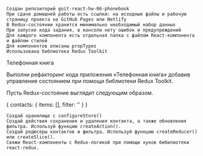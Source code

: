 
    Создан репозиторий goit-react-hw-06-phonebook
    При сдаче домашней работы есть ссылки: на исходные файлы и рабочую страницу проекта на GitHub Pages или Netlify
    В Redux-состоянии хранится минимально необходимый набор данных
    При запуске кода задания, в консоли нету ошибок и предупреждений
    Для каждого компонента есть отдельная папка с файлом React-компонента и файлом стилей
    Для компонентов описаны propTypes
    Использована библиотека Redux Toolkit

Телефонная книга

Выполни рефакторинг кода приложения «Телефонная книга» добавив управление состоянием при помощи библиотеки Redux Toolkit.

Пусть Redux-состояние выглядит следующим образом.

{
  contacts: {
    items: [],
    filter: ''
  }
}

    Создай хранилище с configureStore()
    Создай действия сохранения и удаления контакта, а также обновления фильтра. Используй функцию createAction().
    Создай редюсеры контактов и фильтра. Используй функцию createReducer() или createSlice().
    Свяжи React-компоненты с Redux-логикой при помощи хуков бибилиотеки react-redux.

